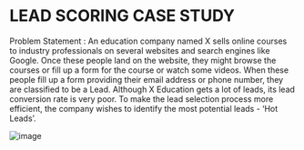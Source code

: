 # LEAD SCORING CASE STUDY
Problem Statement :
An education company named X sells online courses to industry professionals on several websites and search engines like Google. Once these people land on the website, they might browse the courses or fill up a form for the course or watch some videos. When these people fill up a form providing their email address or phone number, they are classified to be a Lead.
Although X Education gets a lot of leads, its lead conversion rate is very poor. To make the lead selection process more efficient, the company wishes to identify the most potential leads - ‘Hot Leads’.

![image](https://github.com/NS0225/Lead_Scoring_Case_Study/assets/33876789/55a28b3d-7c12-4a32-9ef2-1ea45b33ce56)
